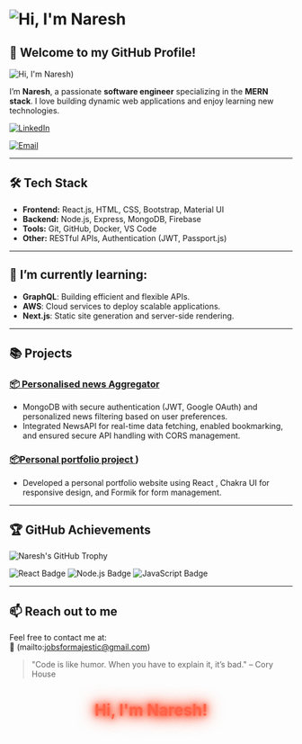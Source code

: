 # ![Hi, I'm Naresh](https://avatars.githubusercontent.com/u/XXXXXX?v=4)

## 🌟 Welcome to my GitHub Profile!

![Hi, I'm Naresh](https://avatars.githubusercontent.com/u/github.com/Nareshnkn))


I’m **Naresh**, a passionate **software engineer** specializing in the **MERN stack**. I love building dynamic web applications and enjoy learning new technologies.

[![LinkedIn](https://img.shields.io/badge/LinkedIn-Profile-blue)](https://www.linkedin.com/in/naresh-kumar-n-7a1639117/)

[![Email](https://img.shields.io/badge/Email-jobsformajestic@gmail.com-green)](mailto:jobsformajestic@gmail.com)

---

## 🛠️ Tech Stack

- **Frontend:** React.js, HTML, CSS, Bootstrap, Material UI
- **Backend:** Node.js, Express, MongoDB, Firebase
- **Tools:** Git, GitHub, Docker, VS Code
- **Other:** RESTful APIs, Authentication (JWT, Passport.js)

---

## 🌱 I’m currently learning:

- **GraphQL**: Building efficient and flexible APIs.
- **AWS**: Cloud services to deploy scalable applications.
- **Next.js**: Static site generation and server-side rendering.

---

## 📚 Projects

### [📦 Personalised news Aggregator]([https://github.com/naresh/project-1](https://github.com/Nareshnkn/News-aggregator-))
* MongoDB with secure authentication (JWT, Google OAuth) and personalized
news filtering based on user preferences.
* Integrated NewsAPI for real-time data fetching, enabled bookmarking, and
ensured secure API handling with CORS management.

### [📦Personal portfolio project ](https://github.com/Nareshnkn/naresh-portfolio-28-09-2024))
* Developed a personal portfolio website using React , Chakra UI for
responsive design, and Formik for form management.


---

## 🏆 GitHub Achievements

![Naresh's GitHub Trophy](https://github-profile-trophy.vercel.app/?username=naresh&theme=algolia)

![React Badge](https://img.shields.io/badge/-React-61DBFB?style=flat&logo=react&logoColor=black)
![Node.js Badge](https://img.shields.io/badge/-Node.js-339933?style=flat&logo=node.js&logoColor=white)
![JavaScript Badge](https://img.shields.io/badge/-JavaScript-F7DF1E?style=flat&logo=javascript&logoColor=black)

---

## 📫 Reach out to me

Feel free to contact me at:  
📧 (mailto:jobsformajestic@gmail.com)

> "Code is like humor. When you have to explain it, it’s bad." – Cory House

<h1 align="center">
  <span style="color: #ff6347; animation: glowing 1.5s infinite alternate;">Hi, I'm Naresh!</span>
</h1>

<style>
@keyframes glowing {
  0% { text-shadow: 0 0 5px #ff6347, 0 0 10px #ff6347, 0 0 15px #ff6347, 0 0 20px #ff6347, 0 0 30px #ff6347; }
  50% { text-shadow: 0 0 10px #ff6347, 0 0 20px #ff6347, 0 0 30px #ff6347, 0 0 40px #ff6347, 0 0 50px #ff6347; }
  100% { text-shadow: 0 0 5px #ff6347, 0 0 10px #ff6347, 0 0 15px #ff6347, 0 0 20px #ff6347, 0 0 30px #ff6347; }
}
</style>
